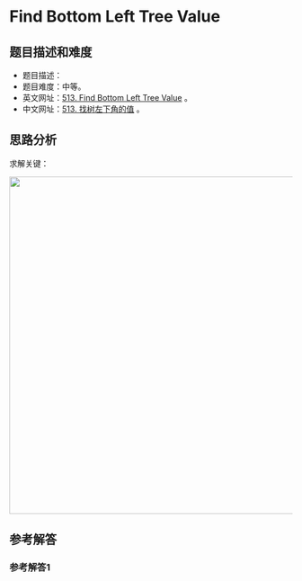 # Find Bottom Left Tree Value

## 题目描述和难度
+ 题目描述：
+ 题目难度：中等。
+ 英文网址：[513. Find Bottom Left Tree Value](https://leetcode.com/problems/find-bottom-left-tree-value/description/)  。
+ 中文网址：[513. 找树左下角的值](https://leetcode-cn.com/problems/find-bottom-left-tree-value/description/)  。
## 思路分析
求解关键：

<img src="https://liweiwei1419.github.io/images/leetcode-solution/" width="600">

## 参考解答
### 参考解答1

```java

```